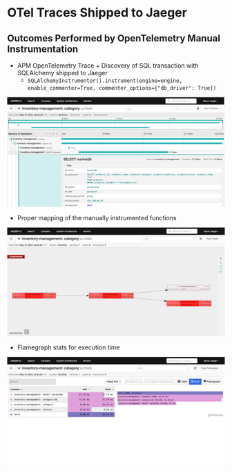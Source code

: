# OTel Traces Shipped to Jaeger

## Outcomes Performed by OpenTelemetry Manual Instrumentation

* APM OpenTelemetry Trace + Discovery of SQL transaction with SQLAlchemy shipped to Jaeger
  * `SQLAlchemyInstrumentor().instrument(engine=engine, enable_commenter=True, commenter_options={"db_driver": True})`

![](../img/jaeger-01.png)

* Proper mapping of the manually instrumented functions

![](img/jaeger-02.png)

* Flamegraph stats for execution time

![](img/jaeger-03.png)
